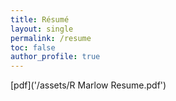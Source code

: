 ```yaml
---
title: Résumé
layout: single
permalink: /resume
toc: false
author_profile: true
---
```

[pdf]('/assets/R Marlow Resume.pdf')